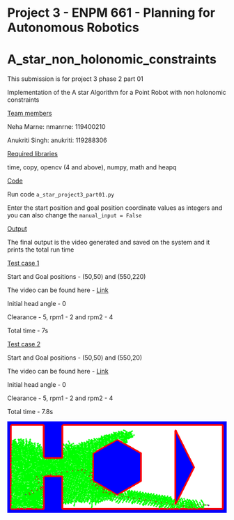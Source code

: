 # Project 3 - ENPM 661 - Planning for Autonomous Robotics

# A_star_non_holonomic_constraints
This submission is for project 3 phase 2 part 01

Implementation of the A star Algorithm for a Point Robot with non holonomic constraints 

<ins>Team members

Neha Marne: nmanrne: 119400210
  
Anukriti Singh: anukriti: 119288306

<ins>Required libraries 
  
 time, copy, opencv (4 and above), numpy, math and heapq


<ins>Code
  
Run code ```a_star_project3_part01.py``` 

Enter the start position and goal position coordinate values as integers and you can also change the ```manual_input = False```


<ins>Output 

The final output is the video generated and saved on the system and it prints the total run time

<ins>Test case 1 
  
Start and Goal positions - (50,50) and (550,220)

The video can be found here - [Link](https://drive.google.com/file/d/19alkcWQ6fVwDSAHpjWoOZecZYX_5Wq0_/view?usp=sharing)

Initial head angle - 0

Clearance - 5, rpm1 - 2 and rpm2 - 4

Total time - 7s


<ins>Test case 2 
  
Start and Goal positions - (50,50) and (550,20)

The video can be found here - [Link](https://drive.google.com/file/d/1SLQjZbixjfkc9F1XBual4tVOsbaBF0dG/view?usp=sharing)

Initial head angle - 0

Clearance - 5, rpm1 - 2 and rpm2 - 4

Total time - 7.8s

![My image](sample1.png)
